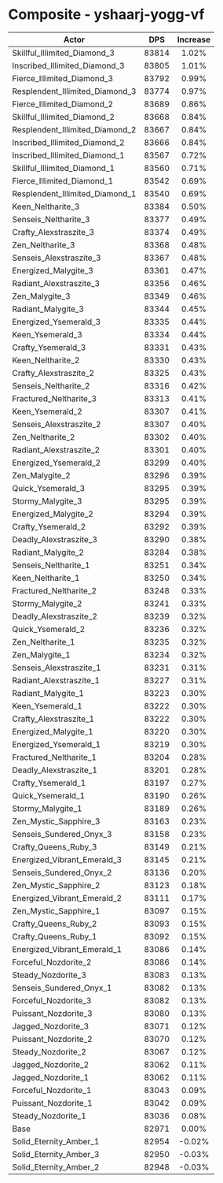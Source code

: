 # Composite - yshaarj-yogg-vf
| Actor | DPS | Increase |
|---|:---:|:---:|
|Skillful_Illimited_Diamond_3|83814|1.02%|
|Inscribed_Illimited_Diamond_3|83805|1.01%|
|Fierce_Illimited_Diamond_3|83792|0.99%|
|Resplendent_Illimited_Diamond_3|83774|0.97%|
|Fierce_Illimited_Diamond_2|83689|0.86%|
|Skillful_Illimited_Diamond_2|83668|0.84%|
|Resplendent_Illimited_Diamond_2|83667|0.84%|
|Inscribed_Illimited_Diamond_2|83666|0.84%|
|Inscribed_Illimited_Diamond_1|83567|0.72%|
|Skillful_Illimited_Diamond_1|83560|0.71%|
|Fierce_Illimited_Diamond_1|83542|0.69%|
|Resplendent_Illimited_Diamond_1|83540|0.69%|
|Keen_Neltharite_3|83384|0.50%|
|Senseis_Neltharite_3|83377|0.49%|
|Crafty_Alexstraszite_3|83374|0.49%|
|Zen_Neltharite_3|83368|0.48%|
|Senseis_Alexstraszite_3|83367|0.48%|
|Energized_Malygite_3|83361|0.47%|
|Radiant_Alexstraszite_3|83356|0.46%|
|Zen_Malygite_3|83349|0.46%|
|Radiant_Malygite_3|83344|0.45%|
|Energized_Ysemerald_3|83335|0.44%|
|Keen_Ysemerald_3|83334|0.44%|
|Crafty_Ysemerald_3|83331|0.43%|
|Keen_Neltharite_2|83330|0.43%|
|Crafty_Alexstraszite_2|83325|0.43%|
|Senseis_Neltharite_2|83316|0.42%|
|Fractured_Neltharite_3|83313|0.41%|
|Keen_Ysemerald_2|83307|0.41%|
|Senseis_Alexstraszite_2|83307|0.40%|
|Zen_Neltharite_2|83302|0.40%|
|Radiant_Alexstraszite_2|83301|0.40%|
|Energized_Ysemerald_2|83299|0.40%|
|Zen_Malygite_2|83296|0.39%|
|Quick_Ysemerald_3|83295|0.39%|
|Stormy_Malygite_3|83295|0.39%|
|Energized_Malygite_2|83294|0.39%|
|Crafty_Ysemerald_2|83292|0.39%|
|Deadly_Alexstraszite_3|83290|0.38%|
|Radiant_Malygite_2|83284|0.38%|
|Senseis_Neltharite_1|83251|0.34%|
|Keen_Neltharite_1|83250|0.34%|
|Fractured_Neltharite_2|83248|0.33%|
|Stormy_Malygite_2|83241|0.33%|
|Deadly_Alexstraszite_2|83239|0.32%|
|Quick_Ysemerald_2|83236|0.32%|
|Zen_Neltharite_1|83235|0.32%|
|Zen_Malygite_1|83234|0.32%|
|Senseis_Alexstraszite_1|83231|0.31%|
|Radiant_Alexstraszite_1|83227|0.31%|
|Radiant_Malygite_1|83223|0.30%|
|Keen_Ysemerald_1|83222|0.30%|
|Crafty_Alexstraszite_1|83222|0.30%|
|Energized_Malygite_1|83220|0.30%|
|Energized_Ysemerald_1|83219|0.30%|
|Fractured_Neltharite_1|83204|0.28%|
|Deadly_Alexstraszite_1|83201|0.28%|
|Crafty_Ysemerald_1|83197|0.27%|
|Quick_Ysemerald_1|83190|0.26%|
|Stormy_Malygite_1|83189|0.26%|
|Zen_Mystic_Sapphire_3|83163|0.23%|
|Senseis_Sundered_Onyx_3|83158|0.23%|
|Crafty_Queens_Ruby_3|83149|0.21%|
|Energized_Vibrant_Emerald_3|83145|0.21%|
|Senseis_Sundered_Onyx_2|83136|0.20%|
|Zen_Mystic_Sapphire_2|83123|0.18%|
|Energized_Vibrant_Emerald_2|83111|0.17%|
|Zen_Mystic_Sapphire_1|83097|0.15%|
|Crafty_Queens_Ruby_2|83093|0.15%|
|Crafty_Queens_Ruby_1|83092|0.15%|
|Energized_Vibrant_Emerald_1|83086|0.14%|
|Forceful_Nozdorite_2|83086|0.14%|
|Steady_Nozdorite_3|83083|0.13%|
|Senseis_Sundered_Onyx_1|83082|0.13%|
|Forceful_Nozdorite_3|83082|0.13%|
|Puissant_Nozdorite_3|83080|0.13%|
|Jagged_Nozdorite_3|83071|0.12%|
|Puissant_Nozdorite_2|83070|0.12%|
|Steady_Nozdorite_2|83067|0.12%|
|Jagged_Nozdorite_2|83062|0.11%|
|Jagged_Nozdorite_1|83062|0.11%|
|Forceful_Nozdorite_1|83043|0.09%|
|Puissant_Nozdorite_1|83042|0.09%|
|Steady_Nozdorite_1|83036|0.08%|
|Base|82971|0.00%|
|Solid_Eternity_Amber_1|82954|-0.02%|
|Solid_Eternity_Amber_3|82950|-0.03%|
|Solid_Eternity_Amber_2|82948|-0.03%|
